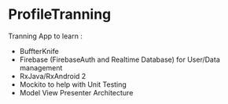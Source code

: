 # ProfileTranning
Tranning App to learn :
- BuffterKnife
- Firebase (FirebaseAuth and Realtime Database) for User/Data management
- RxJava/RxAndroid 2 
- Mockito to help with Unit Testing
- Model View Presenter Architecture
